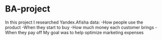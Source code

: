 # BA-project
In this project I researched Yandex.Afisha data:
-How people use the product
-When they start to buy
-How much money each customer brings
-When they pay off
My goal was to help optimize marketing expenses
